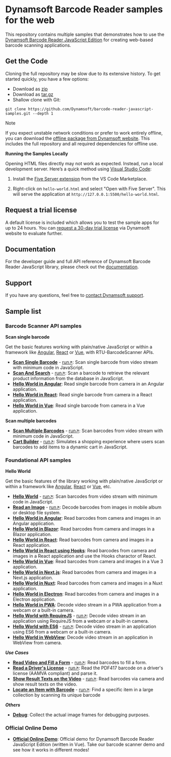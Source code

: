 # Dynamsoft Barcode Reader samples for the web

This repository contains multiple samples that demonstrates how to use the [Dynamsoft Barcode Reader JavaScript Edition](https://www.dynamsoft.com/barcode-reader/sdk-javascript/?utm_source=sampleReadme) for creating web-based barcode scanning applications.

## Get the Code

Cloning the full repository may be slow due to its extensive history. To get started quickly, you have a few options:

- Download as [zip](https://github.com/Dynamsoft/barcode-reader-javascript-samples/archive/refs/heads/main.zip)
- Download as [tar.gz](https://github.com/Dynamsoft/barcode-reader-javascript-samples/archive/refs/heads/main.tar.gz)
- Shallow clone with Git:

```git
git clone https://github.com/Dynamsoft/barcode-reader-javascript-samples.git --depth 1
```

> [!NOTE]
> If you expect unstable network conditions or prefer to work entirely offline, you can download the [offline package from Dynamsoft website](https://www.dynamsoft.com/barcode-reader/downloads/1000003-confirmation/). This includes the full repository and all required dependencies for offline use.
>
> **Running the Samples Locally**
>
> Opening HTML files directly may not work as expected. Instead, run a local development server. Here’s a quick method using [Visual Studio Code](https://code.visualstudio.com/):
>
> 1. Install the [Five Server extension](https://marketplace.visualstudio.com/items?itemName=yandeu.five-server) from the VS Code Marketplace.
>
> 2. Right-click on `hello-world.html` and select "Open with Five Server". This will serve the application at `http://127.0.0.1:5500/hello-world.html`.

## Request a trial license

A default license is included which allows you to test the sample apps for up to 24 hours. You can [request a 30-day trial license](https://www.dynamsoft.com/customer/license/trialLicense?product=dbr&package=js&utm_source=sampleReadme) via Dynamsoft website to evaluate further.

## Documentation

For the developer guide and full API reference of Dynamsoft Barcode Reader JavaScript library, please check out the [documentation](https://www.dynamsoft.com/barcode-reader/docs/web/programming/javascript/?ver=10.5.3000&utm_source=sampleReadme).

## Support

If you have any questions, feel free to [contact Dynamsoft support](https://www.dynamsoft.com/company/contact?utm_source=sampleReadme).

## Sample list

### Barcode Scanner API samples

**Scan single barcode**

Get the basic features working with plain/native JavaScript or within a framework like [Angular](https://angular.io/), [React](https://reactjs.org/) or [Vue](https://vuejs.org/), with RTU-BarcodeScanner APIs.

* [**Scan Single Barcode**](https://github.com/Dynamsoft/barcode-reader-javascript-samples/tree/main/barcode-scanner-api-samples/scan-single-barcode/hello-world.html) - [run&nearrow;](https://demo.dynamsoft.com/samples/dbr/js/barcode-scanner-api-samples/scan-single-barcode/hello-world.html?utm_source=sampleReadme): Scan single barcode from video stream with minimum code in JavaScript.
* [**Scan And Search**](https://github.com/Dynamsoft/barcode-reader-javascript-samples/tree/main/barcode-scanner-api-samples/scan-single-barcode/scan-and-search.html) - [run&nearrow;](https://demo.dynamsoft.com/samples/dbr/js/barcode-scanner-api-samples/scan-single-barcode/scan-and-search.html?utm_source=sampleReadme): Scan a barcode to retrieve the relevant product information from the database in JavaScript.
* [**Hello World in Angular**](https://github.com/Dynamsoft/barcode-reader-javascript-samples/tree/main/barcode-scanner-api-samples/scan-single-barcode/angular): Read single barcode from camera in an Angular application.
* [**Hello World in React**](https://github.com/Dynamsoft/barcode-reader-javascript-samples/tree/main/barcode-scanner-api-samples/scan-single-barcode/react): Read single barcode from camera in a React application.
* [**Hello World in Vue**](https://github.com/Dynamsoft/barcode-reader-javascript-samples/tree/main/barcode-scanner-api-samples/scan-single-barcode/vue): Read single barcode from camera in a Vue application.

**Scan multiple barcodes**

* [**Scan Multiple Barcodes**](https://github.com/Dynamsoft/barcode-reader-javascript-samples/blob/main/barcode-scanner-api-samples/scan-multiple-barcodes/hello-world.html) - [run&nearrow;](https://demo.dynamsoft.com/samples/dbr/js/barcode-scanner-api-samples/scan-multiple-barcodes/hello-world.html?utm_source=sampleReadme): Scan barcodes from video stream with minimum code in JavaScript.
* [**Cart Builder**](https://github.com/Dynamsoft/barcode-reader-javascript-samples/blob/main/barcode-scanner-api-samples/scan-multiple-barcodes/cart-builder.html) - [run&nearrow;](https://demo.dynamsoft.com/samples/dbr/js/barcode-scanner-api-samples/scan-multiple-barcodes/cart-builder.html?utm_source=sampleReadme): Simulates a shopping experience where users scan barcodes to add items to a dynamic cart in JavaScript.

### Foundational API samples

**Hello World**

Get the basic features of the library working with plain/native JavaScript or within a framework like [Angular](https://angular.io/), [React](https://reactjs.org/) or [Vue](https://vuejs.org/), etc.

* [**Hello World**](https://github.com/Dynamsoft/barcode-reader-javascript-samples/tree/main/foundational-api-samples/hello-world/hello-world.html) - [run&nearrow;](https://demo.dynamsoft.com/samples/dbr/js/foundational-api-samples/hello-world/hello-world.html?utm_source=sampleReadme): Scan barcodes from video stream with minimum code in JavaScript.
* [**Read an Image**](https://github.com/Dynamsoft/barcode-reader-javascript-samples/tree/main/foundational-api-samples/hello-world/read-an-image.html) - [run&nearrow;](https://demo.dynamsoft.com/samples/dbr/js/foundational-api-samples/hello-world/read-an-image.html?utm_source=sampleReadme): Decode barcodes from images in mobile album or desktop file system.
* [**Hello World in Angular**](https://github.com/Dynamsoft/barcode-reader-javascript-samples/tree/main/foundational-api-samples/hello-world/angular#readme): Read barcodes from camera and images in an Angular application.
* [**Hello World in Blazor**](https://github.com/Dynamsoft/barcode-reader-javascript-samples/tree/main/foundational-api-samples/hello-world/blazor#readme): Read barcodes from camera and images in a Blazor application.
* [**Hello World in React**](https://github.com/Dynamsoft/barcode-reader-javascript-samples/tree/main/foundational-api-samples/hello-world/react#readme): Read barcodes from camera and images in a React application.
* [**Hello World in React using Hooks**](https://github.com/Dynamsoft/barcode-reader-javascript-samples/tree/main/foundational-api-samples/hello-world/react-hooks#readme): Read barcodes from camera and images in a React application and use the Hooks charactor of React.
* [**Hello World in Vue**](https://github.com/Dynamsoft/barcode-reader-javascript-samples/tree/main/foundational-api-samples/hello-world/vue#readme): Read barcodes from camera and images in a Vue 3 application.
* [**Hello World in Next.js**](https://github.com/Dynamsoft/barcode-reader-javascript-samples/tree/main/foundational-api-samples/hello-world/next#readme): Read barcodes from camera and images in a Next.js application.
* [**Hello World in Nuxt**](https://github.com/Dynamsoft/barcode-reader-javascript-samples/tree/main/foundational-api-samples/hello-world/nuxt#readme): Read barcodes from camera and images in a Nuxt application.
* [**Hello World in Electron**](https://github.com/Dynamsoft/barcode-reader-javascript-samples/tree/main/foundational-api-samples/hello-world/electron#readme): Read barcodes from camera and images in a Electron application.
* [**Hello World in PWA**](https://github.com/Dynamsoft/barcode-reader-javascript-samples/tree/main/foundational-api-samples/hello-world/pwa#readme): Decode video stream in a PWA application from a webcam or a built-in camera.
* [**Hello World with RequireJS**](https://github.com/Dynamsoft/barcode-reader-javascript-samples/tree/main/foundational-api-samples/hello-world/requirejs.html) - [run&nearrow;](https://demo.dynamsoft.com/samples/dbr/js/foundational-api-samples/hello-world/requirejs.html?utm_source=sampleReadme): Decode video stream in an application using RequireJS from a webcam or a built-in camera.
* [**Hello World with ES6**](https://github.com/Dynamsoft/barcode-reader-javascript-samples/tree/main/foundational-api-samples/hello-world/es6.html) - [run&nearrow;](https://demo.dynamsoft.com/samples/dbr/js/foundational-api-samples/hello-world/es6.html?utm_source=sampleReadme): Decode video stream in an application using ES6 from a webcam or a built-in camera.
* [**Hello World in WebView**](https://github.com/Dynamsoft/barcode-reader-javascript-samples/tree/main/foundational-api-samples/hello-world/webview): Decode video stream in an application in WebView from camera. 

***Use Cases***

* [**Read Video and Fill a Form**](https://github.com/Dynamsoft/barcode-reader-javascript-samples/tree/main/foundational-api-samples/use-case/fill-a-form-with-barcode-reading.html) - [run&nearrow;](https://demo.dynamsoft.com/samples/dbr/js/foundational-api-samples/use-case/fill-a-form-with-barcode-reading.html?utm_source=sampleReadme): Read barcodes to fill a form.
* [**Read a Driver's License**](https://github.com/Dynamsoft/barcode-reader-javascript-samples/tree/main/foundational-api-samples/use-case/read-a-drivers-license/index.html) - [run&nearrow;](https://demo.dynamsoft.com/samples/dbr/js/foundational-api-samples/use-case/read-a-drivers-license/index.html?utm_source=sampleReadme): Read the PDF417 barcode on a driver's license (AAMVA compliant) and parse it.
* [**Show Result Texts on the Video**](https://github.com/Dynamsoft/barcode-reader-javascript-samples/tree/main/foundational-api-samples/use-case/show-result-texts-on-the-video.html) - [run&nearrow;](https://demo.dynamsoft.com/samples/dbr/js/foundational-api-samples/use-case/show-result-texts-on-the-video.html?utm_source=sampleReadme): Read barcodes via camera and show result texts on the video.
* [**Locate an Item with Barcode**](https://github.com/Dynamsoft/barcode-reader-javascript-samples/tree/main/foundational-api-samples/use-case/locate-an-item-with-barcode/index.html) - [run&nearrow;](https://demo.dynamsoft.com/samples/dbr/js/foundational-api-samples/use-case/locate-an-item-with-barcode/index.html?utm_source=sampleReadme): Find a specific item in a large collection by scanning its unique barcode

***Others***

* [**Debug**](https://github.com/Dynamsoft/barcode-reader-javascript-samples/tree/main/foundational-api-samples/others/debug#readme): Collect the actual image frames for debugging purposes.

### Official Online Demo

- [**Official Online Demo**](https://demo.dynamsoft.com/barcode-reader-js): Official demo for Dynamsoft Barcode Reader JavaScript Edition (written in Vue). Take our barcode scanner demo and see how it works in different modes!

